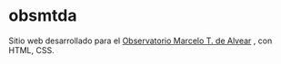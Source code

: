 # obsmtda

Sitio web desarrollado para el [Observatorio Marcelo T. de Alvear](https://twitter.com/obsmtda) , con HTML, CSS.
